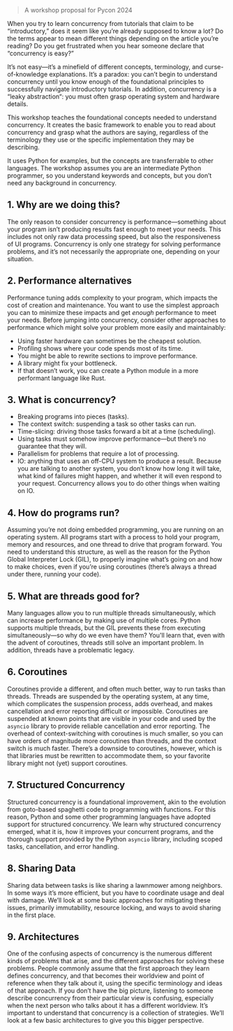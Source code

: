 > A workshop proposal for Pycon 2024

When you try to learn concurrency from tutorials that claim to be “introductory,” does it seem like you’re already supposed to know a lot? Do the terms appear to mean different things depending on the article you’re reading? Do you get frustrated when you hear someone declare that “concurrency is easy?”

It’s not easy—it’s a minefield of different concepts, terminology, and curse-of-knowledge explanations. It’s a paradox: you can’t begin to understand concurrency until you know enough of the foundational principles to successfully navigate introductory tutorials. In addition, concurrency is a “leaky abstraction“: you must often grasp operating system and hardware details.

This workshop teaches the foundational concepts needed to understand concurrency. It creates the basic  framework to enable you to read about concurrency and grasp what the authors are saying, regardless of the terminology they use or the specific implementation they may be describing.

It uses Python for examples, but the concepts are transferrable to other languages. The workshop assumes you are an intermediate Python programmer, so you understand keywords and concepts, but you don’t need any background in concurrency.
## 1. Why are we doing this?
The only reason to consider concurrency is performance—something about your program isn’t producing results fast enough to meet your needs. This includes not only raw data processing speed, but also the responsiveness of UI programs. Concurrency is only one strategy for solving performance problems, and it’s not necessarily the appropriate one, depending on your situation.
## 2. Performance alternatives
Performance tuning adds complexity to your program, which impacts the cost of creation and maintenance. You want to use the simplest approach you can to minimize these impacts and get *enough* performance to meet your needs. Before jumping into concurrency, consider other approaches to performance which might solve your problem more easily and maintainably:
- Using faster hardware can sometimes be the cheapest solution.
- Profiling shows where your code spends most of its time.
- You might be able to rewrite sections to improve performance.
- A library might fix your bottleneck.
- If that doesn’t work, you can create a Python module in a more performant language like Rust.
## 3. What is concurrency?
- Breaking programs into pieces (tasks).
- The context switch: suspending a task so other tasks can run.
- Time-slicing: driving those tasks forward a bit at a time (scheduling).
- Using tasks must somehow improve performance—but there’s no guarantee that they will.
- Parallelism for problems that require a lot of processing.
- IO: anything that uses an off-CPU system to produce a result. Because you are talking to another system, you don’t know how long it will take, what kind of failures might happen, and whether it will even respond to your request. Concurrency allows you to do other things when waiting on IO.
## 4. How do programs run?
Assuming you’re not doing embedded programming, you are running on an operating system. All programs start with a process to hold your program, memory and resources,  and one thread to drive that program forward. You need to understand this structure, as well as the reason for the Python Global Interpreter Lock (GIL), to properly imagine what’s going on and how to make choices, even if you’re using coroutines (there’s always a thread under there, running your code).
## 5. What are threads good for?
Many languages allow you to run multiple threads simultaneously, which can increase performance by making use of multiple cores. Python supports multiple threads, but the GIL prevents these from executing simultaneously—so why do we even have them?  You'll learn that, even with the advent of coroutines, threads still solve an important problem. In addition, threads have a problematic legacy.
## 6. Coroutines
Coroutines provide a different, and often much better, way to run tasks than threads. Threads are suspended by the operating system, at any time, which complicates the suspension process, adds overhead, and makes cancellation and error reporting difficult or impossible. Coroutines are suspended at known points that are visible in your code and used by the `asyncio` library to provide reliable cancellation and error reporting. The overhead of context-switching with coroutines is much smaller, so you can have orders of magnitude more coroutines than threads, and the context switch is much faster. There’s a downside to coroutines, however, which is that libraries must be rewritten to accommodate them, so your favorite library might not (yet) support coroutines.
## 7. Structured Concurrency
Structured concurrency is a foundational improvement, akin to the evolution from goto-based spaghetti code to programming with functions. For this reason, Python and some other programming languages have adopted support for structured concurrency. We learn why structured concurrency emerged, what it is, how it improves your concurrent programs, and the thorough support provided by the Python `asyncio` library, including scoped tasks, cancellation, and error handling.
## 8. Sharing Data
Sharing data between tasks is like sharing a lawnmower among neighbors. In some ways it’s more efficient, but you have to coordinate usage and deal with damage. We’ll look at some basic approaches for mitigating these issues, primarily immutability, resource locking, and ways to avoid sharing in the first place.
## 9. Architectures
One of the confusing aspects of concurrency is the numerous different kinds of problems that arise, and the different approaches for solving these problems. People commonly assume that the first approach they learn defines concurrency, and that becomes their worldview and point of reference when they talk about it, using the specific terminology and ideas of that approach. If you don’t have the big picture, listening to someone describe concurrency from their particular view is confusing, especially when the next person who talks about it has a different worldview.  It’s important to understand that concurrency is a collection of strategies. We’ll look at a few basic architectures to give you this bigger perspective.
